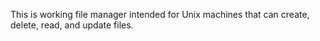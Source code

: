 This is working file manager intended for Unix machines that can create, delete, read, and update files. 
